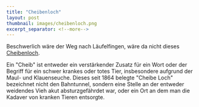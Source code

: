```yaml
---
title: "Cheibenloch"
layout: post
thumbnail: images/cheibenloch.png
excerpt_separator: <!--more-->
---
```


Beschwerlich wäre der Weg nach Läufelfingen, wäre da nicht dieses [Cheibenloch](https://s.geo.admin.ch/5qpkbpdqjxg4).

Ein "Cheib" ist entweder ein verstärkender Zusatz für ein Wort oder der Begriff für ein schwer krankes oder totes Tier, insbesondere aufgrund der Maul- und Klauenseuche. Dieses seit 1864 belegte "Cheibe Loch" bezeichnet nicht den Bahntunnel, sondern eine Stelle an der entweder weidendes Vieh akut absturzgefährdet war, oder ein Ort an dem man die Kadaver von kranken Tieren entsorgte. 

<!--more-->
